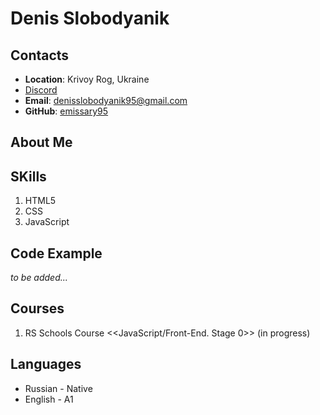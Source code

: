 # Denis Slobodyanik

## Contacts

- **Location**: Krivoy Rog, Ukraine
- [Discord](https://discordapp.com/users/389651531286315008/)
- **Email**: denisslobodyanik95@gmail.com
- **GitHub**: [emissary95](https://github.com/emissary95)

## About Me

## SKills

1. HTML5
2. CSS
3. JavaScript

## Code Example
*to be added...*

## Courses

1. RS Schools Course <<JavaScript/Front-End. Stage 0>> (in progress)

## Languages

- Russian - Native
- English - A1
